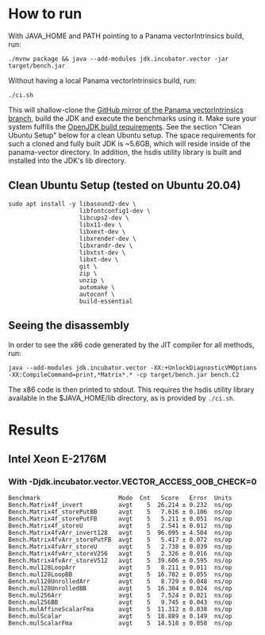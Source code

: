 # How to run

With JAVA_HOME and PATH pointing to a Panama vectorIntrinsics build, run:

```
./mvnw package && java --add-modules jdk.incubator.vector -jar target/bench.jar
```

Without having a local Panama vectorIntrinsics build, run:
```
./ci.sh
```
This will shallow-clone the [GitHub mirror of the Panama vectorIntrinsics branch](https://github.com/openjdk/panama-vector/tree/vectorIntrinsics), build the JDK and execute the benchmarks using it. Make sure your system fulfills the [OpenJDK build requirements](https://github.com/openjdk/panama-vector/blob/vectorIntrinsics/doc/building.md). See the section "Clean Ubuntu Setup" below for a clean Ubuntu setup.
The space requirements for such a cloned and fully built JDK is ~5.6GB, which will reside inside of the panama-vector directory.
In addition, the hsdis utility library is built and installed into the JDK's lib directory.

## Clean Ubuntu Setup (tested on Ubuntu 20.04)

```
sudo apt install -y libasound2-dev \
                    libfontconfig1-dev \
                    libcups2-dev \
                    libx11-dev \
                    libxext-dev \
                    libxrender-dev \
                    libxrandr-dev \
                    libxtst-dev \
                    libxt-dev \
                    git \
                    zip \
                    unzip \
                    automake \
                    autoconf \
                    build-essential
```

## Seeing the disassembly

In order to see the x86 code generated by the JIT compiler for all methods, run:
```
java --add-modules jdk.incubator.vector -XX:+UnlockDiagnosticVMOptions -XX:CompileCommand=print,*Matrix*.* -cp target/bench.jar bench.C2
```
The x86 code is then printed to stdout. This requires the hsdis utility library available in the $JAVA_HOME/lib directory, as is provided by `./ci.sh`.

# Results

## Intel Xeon E-2176M
### With -Djdk.incubator.vector.VECTOR_ACCESS_OOB_CHECK=0
```
Benchmark                      Mode  Cnt   Score   Error  Units
Bench.Matrix4f_invert          avgt    5  26.214 ± 0.232  ns/op
Bench.Matrix4f_storePutBB      avgt    5   7.616 ± 0.106  ns/op
Bench.Matrix4f_storePutFB      avgt    5   5.211 ± 0.051  ns/op
Bench.Matrix4f_storeU          avgt    5   2.541 ± 0.012  ns/op
Bench.Matrix4fvArr_invert128   avgt    5  96.095 ± 4.504  ns/op
Bench.Matrix4fvArr_storePutFB  avgt    5   5.417 ± 0.072  ns/op
Bench.Matrix4fvArr_storeU      avgt    5   2.738 ± 0.039  ns/op
Bench.Matrix4fvArr_storeV256   avgt    5   2.326 ± 0.016  ns/op
Bench.Matrix4fvArr_storeV512   avgt    5  39.606 ± 0.595  ns/op
Bench.mul128LoopArr            avgt    5   8.211 ± 0.011  ns/op
Bench.mul128LoopBB             avgt    5  16.702 ± 0.055  ns/op
Bench.mul128UnrolledArr        avgt    5   8.729 ± 0.048  ns/op
Bench.mul128UnrolledBB         avgt    5  16.304 ± 0.024  ns/op
Bench.mul256Arr                avgt    5   7.524 ± 0.021  ns/op
Bench.mul256BB                 avgt    5   9.745 ± 0.043  ns/op
Bench.mulAffineScalarFma       avgt    5  11.312 ± 0.038  ns/op
Bench.mulScalar                avgt    5  18.889 ± 0.149  ns/op
Bench.mulScalarFma             avgt    5  14.518 ± 0.058  ns/op
```
